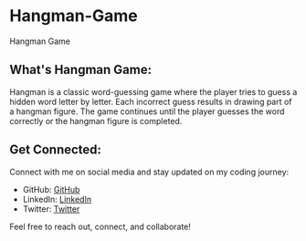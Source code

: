# Hangman-Game
Hangman Game
## What's Hangman Game:
Hangman is a classic word-guessing game where the player tries to guess a hidden word letter by letter. Each incorrect guess results in drawing part of a hangman figure. The game continues until the player guesses the word correctly or the hangman figure is completed.
## Get Connected:

Connect with me on social media and stay updated on my coding journey:

- GitHub: [GitHub](https://github.com/raciod)
- LinkedIn: [LinkedIn](https://www.linkedin.com/in/raciod/)
- Twitter: [Twitter](https://twitter.com/Rac_iod)

Feel free to reach out, connect, and collaborate!
